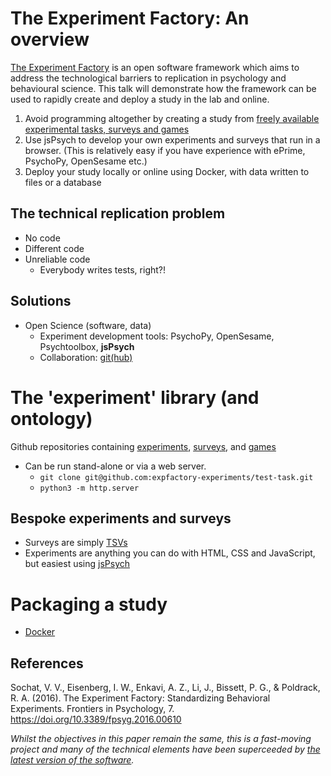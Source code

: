 # The Experiment Factory: An overview

[The Experiment Factory](https://expfactory.github.io/expfactory/) is an open software framework which aims to address the technological barriers to replication in psychology and behavioural science.  This talk will demonstrate how the framework can be used to rapidly create and deploy a study in the lab and online.  

  1. Avoid programming altogether by creating a study from [freely available experimental tasks, surveys and games](https://expfactory.github.io/experiments/)
  1. Use jsPsych to develop your own experiments and surveys that run in a browser. (This is relatively easy if you have experience with ePrime, PsychoPy, OpenSesame etc.)
  1. Deploy your study locally or online using Docker, with data written to files or a database

## The technical replication problem

* No code
* Different code
* Unreliable code
  * Everybody writes tests, right?!

## Solutions

* Open Science (software, data)
  * Experiment development tools: PsychoPy, OpenSesame, Psychtoolbox, **jsPsych**
  * Collaboration: [git(hub)](http://github.com/)

# The 'experiment' library (and ontology) 

Github repositories containing [experiments](https://expfactory-experiments.github.io/stroop), [surveys](https://expfactory-experiments.github.io/state-mindfulness-survey), and [games](https://expfactory-experiments.github.io/bucket-game/)
  * Can be run stand-alone or via a web server.
    * `git clone git@github.com:expfactory-experiments/test-task.git`
    * `python3 -m http.server`
    
## Bespoke experiments and surveys

* Surveys are simply [TSVs](https://github.com/expfactory-experiments/state-mindfulness-survey)
* Experiments are anything you can do with HTML, CSS and JavaScript, but easiest using [jsPsych](jspsych.md)

# Packaging a study

* [Docker](docker.md)

## References

Sochat, V. V., Eisenberg, I. W., Enkavi, A. Z., Li, J., Bissett, P. G., & Poldrack, R. A. (2016). The Experiment Factory: Standardizing Behavioral Experiments. Frontiers in Psychology, 7. https://doi.org/10.3389/fpsyg.2016.00610

*Whilst the objectives in this paper remain the same, this is a fast-moving project and many of the technical elements have been superceeded by [the latest version of the software](https://expfactory.github.io/expfactory/).*
